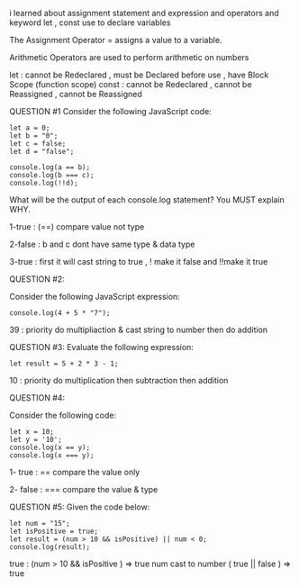 i learned about assignment statement and expression and operators and keyword let , const use to declare variables

The Assignment Operator = assigns a value to a variable.

Arithmetic Operators are used to perform arithmetic on numbers

let : cannot be Redeclared ,  must be Declared before use , have Block Scope (function scope)
const : cannot be Redeclared ,  cannot be Reassigned , cannot be Reassigned


QUESTION #1
Consider the following JavaScript code:

```
let a = 0;
let b = "0";
let c = false;
let d = "false";

console.log(a == b);
console.log(b === c);
console.log(!!d);

```
What will be the output of each console.log statement? You MUST explain WHY.

1-true : (==) compare value not  type

2-false : b and c dont have  same type & data type 

3-true : first it will cast string to true , ! make it false and !!make it true 

QUESTION #2:

Consider the following JavaScript expression:

```
console.log(4 + 5 * "7");
```
39 : priority do multipliaction & cast string to number then do addition

QUESTION #3:
Evaluate the following expression:
```
let result = 5 + 2 * 3 - 1;
```
10 : priority do multiplication then subtraction then addition
 
QUESTION #4:

Consider the following code:
```
let x = 10;
let y = '10';
console.log(x == y);
console.log(x === y);
```
 1- true : == compare the value only

 2- false : === compare the value  & type

QUESTION #5:
Given the code below:
```
let num = "15";
let isPositive = true;
let result = (num > 10 && isPositive) || num < 0;
console.log(result);
```
true : (num > 10 && isPositive ) => true num cast to number  (  true  || false ) => true 

